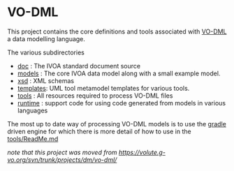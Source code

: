 VO-DML
======

This project contains the core definitions and tools associated with
[VO-DML](https://www.ivoa.net/documents/VODML/index.html) a data modelling
language.

The various subdirectories

* [doc](./doc)      : The IVOA standard document source
* [models](./models)   : The core IVOA data model along with a small example model.
* [xsd](./xsd)      : XML schemas
* [templates](./templates): UML tool metamodel templates for various tools.
* [tools](./tools)    : All resources required to process VO-DML files
* [runtime](./runtime) : support code for using code generated from models in various languages

The most up to date way of processing VO-DML models is to use the [gradle](https://gradle.org) driven engine
for which there is more detail of how to use in the [tools/ReadMe.md](./tools/ReadMe.md)


_note that this project was moved from https://volute.g-vo.org/svn/trunk/projects/dm/vo-dml/_
